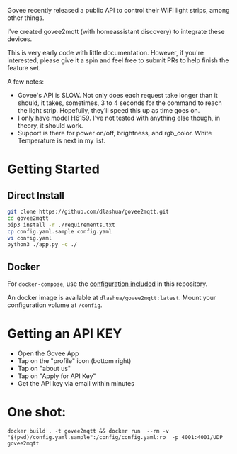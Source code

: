 
Govee recently released a public API to control their WiFi light strips, among other things.

I've created govee2mqtt (with homeassistant discovery) to integrate these devices.

This is very early code with little documentation. However, if you're interested, please give it a spin and feel free to submit PRs to help finish the feature set.

A few notes:
* Govee's API is SLOW. Not only does each request take longer than it should, it takes, sometimes, 3 to 4 seconds for the command to reach the light strip. Hopefully, they'll speed this up as time goes on.
* I only have model H6159. I've not tested with anything else though, in theory, it should work.
* Support is there for power on/off, brightness, and rgb_color. White Temperature is next in my list.

# Getting Started
## Direct Install
```bash
git clone https://github.com/dlashua/govee2mqtt.git
cd govee2mqtt
pip3 install -r ./requirements.txt
cp config.yaml.sample config.yaml
vi config.yaml
python3 ./app.py -c ./
```

## Docker
For `docker-compose`, use the [configuration included](https://github.com/dlashua/govee2mqtt/blob/master/docker-compose.yaml) in this repository.

An docker image is available at `dlashua/govee2mqtt:latest`. Mount your configuration volume at `/config`.


# Getting an API KEY
* Open the Govee App
* Tap on the "profile" icon (bottom right)
* Tap on "about us"
* Tap on "Apply for API Key"
* Get the API key via email within minutes

# One shot:

```
docker build . -t govee2mqtt && docker run  --rm -v "$(pwd)/config.yaml.sample":/config/config.yaml:ro  -p 4001:4001/UDP govee2mqtt
```
